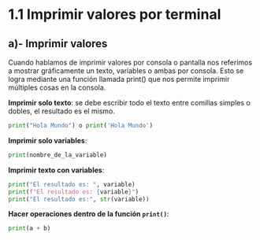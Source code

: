 # **1.1 Imprimir valores por terminal**

## **a)- Imprimir valores**
Cuando hablamos de imprimir valores por consola o pantalla nos referimos a mostrar gráficamente un texto, variables o ambas por consola. Esto se logra mediante una función llamada print() que nos permite imprimir múltiples cosas en la consola.

**Imprimir solo texto**: se debe escribir todo el texto entre comillas simples o dobles, el resultado es el mismo.
```python
print("Hola Mundo") o print('Hola Mundo')
```

**Imprimir solo variables**:
```python
print(nombre_de_la_variable)
```

**Imprimir texto con variables**:
```python
print("El resultado es: ", variable)
print(f"El resultado es: {variable}")
print("El resultado es:", str(variable))
```

**Hacer operaciones dentro de la función `print()`**:
```python
print(a + b)
```